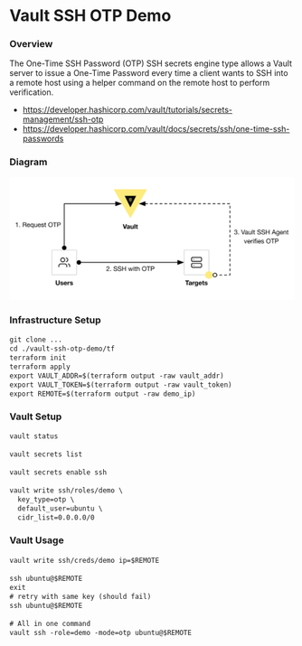 # Vault SSH OTP Demo

### Overview
The One-Time SSH Password (OTP) SSH secrets engine type allows a Vault server to issue a One-Time Password every time a client wants to SSH into a remote host using a helper command on the remote host to perform verification.

- https://developer.hashicorp.com/vault/tutorials/secrets-management/ssh-otp
- https://developer.hashicorp.com/vault/docs/secrets/ssh/one-time-ssh-passwords


### Diagram
<p align="center">
  <img src="./img/vault-ssh-otp.png">
</p>


### Infrastructure Setup
```shell
git clone ...
cd ./vault-ssh-otp-demo/tf
terraform init
terraform apply
export VAULT_ADDR=$(terraform output -raw vault_addr)
export VAULT_TOKEN=$(terraform output -raw vault_token)
export REMOTE=$(terraform output -raw demo_ip)
```

### Vault Setup
```shell
vault status

vault secrets list

vault secrets enable ssh

vault write ssh/roles/demo \
  key_type=otp \
  default_user=ubuntu \
  cidr_list=0.0.0.0/0
```

### Vault Usage
```shell 
vault write ssh/creds/demo ip=$REMOTE

ssh ubuntu@$REMOTE
exit
# retry with same key (should fail)
ssh ubuntu@$REMOTE

# All in one command
vault ssh -role=demo -mode=otp ubuntu@$REMOTE
```
